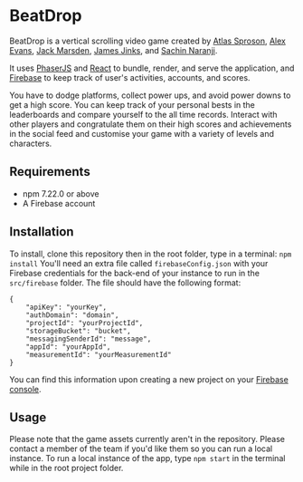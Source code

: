 # BeatDrop
BeatDrop is a vertical scrolling video game created by [Atlas Sproson](https://www.linkedin.com/in/asproson/), [Alex Evans](https://github.com/alevans99), [Jack Marsden](https://github.com/marsj96), [James Jinks](https://www.linkedin.com/in/jamesajinks/), and [Sachin Naranji](https://github.com/snaranji01). 

It uses [PhaserJS](https://phaser.io) and [React](https://reactjs.org) to bundle, render, and serve the application, and [Firebase](https://firebase.google.com) to keep track of user's activities, accounts, and scores.

You have to dodge platforms, collect power ups, and avoid power downs to get a high score. You can keep track of your personal bests in the leaderboards and compare yourself to the all time records. Interact with other players and congratulate them on their high scores and achievements in the social feed and customise your game with a variety of levels and characters.

## Requirements
- npm 7.22.0 or above
- A Firebase account

## Installation
To install, clone this repository then in the root folder, type in a terminal:
`npm install`
You'll need an extra file called `firebaseConfig.json` with your Firebase credentials for the back-end of your instance to run in the `src/firebase` folder.
The file should have the following format:
```
{
    "apiKey": "yourKey",
    "authDomain": "domain",
    "projectId": "yourProjectId",
    "storageBucket": "bucket",
    "messagingSenderId": "message",
    "appId": "yourAppId",
    "measurementId": "yourMeasurementId"
}
```
You can find this information upon creating a new project on your [Firebase console](https://console.firebase.google.com/).

## Usage
Please note that the game assets currently aren't in the repository. Please contact a member of the team if you'd like them so you can run a local instance. To run a local instance of the app, type `npm start` in the terminal while in the root project folder.
